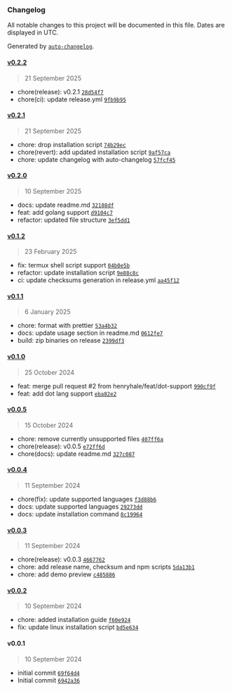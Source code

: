 ### Changelog

All notable changes to this project will be documented in this file. Dates are displayed in UTC.

Generated by [`auto-changelog`](https://github.com/CookPete/auto-changelog).

#### [v0.2.2](https://github.com/henryhale/depgraph/compare/v0.2.1...v0.2.2)

> 21 September 2025

- chore(release): v0.2.1 [`28d54f7`](https://github.com/henryhale/depgraph/commit/28d54f76626f946d681f1bf7d29b56f7a623dbb9)
- chore(ci): update release.yml [`9fb9b95`](https://github.com/henryhale/depgraph/commit/9fb9b9504b5d9d7cd475aca2b6219621d426dab3)

#### [v0.2.1](https://github.com/henryhale/depgraph/compare/v0.2.0...v0.2.1)

> 21 September 2025

- chore: drop installation script [`74b29ec`](https://github.com/henryhale/depgraph/commit/74b29ec22aacca5a45c56c67c05c52c0d93cd70e)
- chore(revert): add updated installation script [`9af57ca`](https://github.com/henryhale/depgraph/commit/9af57ca1363457db747db02025fca9b1ecc7a9c3)
- chore: update changelog with auto-changelog [`57fcf45`](https://github.com/henryhale/depgraph/commit/57fcf4518053f38255ae58d80b08a1f86e009be9)

#### [v0.2.0](https://github.com/henryhale/depgraph/compare/v0.1.2...v0.2.0)

> 10 September 2025

- docs: update readme.md [`32188df`](https://github.com/henryhale/depgraph/commit/32188dfb85f122c6e7a68acb201c2c7f42c1b5d8)
- feat: add golang support [`d9104c7`](https://github.com/henryhale/depgraph/commit/d9104c720a7f79a8c7311038d6fe768cd6409cca)
- refactor: updated file structure [`3ef5dd1`](https://github.com/henryhale/depgraph/commit/3ef5dd14355d2d4ac5e8861ff95c7e3ac66d5445)

#### [v0.1.2](https://github.com/henryhale/depgraph/compare/v0.1.1...v0.1.2)

> 23 February 2025

- fix: termux shell script support [`04b0e5b`](https://github.com/henryhale/depgraph/commit/04b0e5bd8cfc0c4c8eb4261ec9d9f264beee8004)
- refactor:  update installation script [`9e88c8c`](https://github.com/henryhale/depgraph/commit/9e88c8c8813de3edbe25519abe77d41244d48eea)
- ci: update checksums generation in release.yml [`aa45f12`](https://github.com/henryhale/depgraph/commit/aa45f12666353227cde2822589e9f091aa0dd9c7)

#### [v0.1.1](https://github.com/henryhale/depgraph/compare/v0.1.0...v0.1.1)

> 6 January 2025

- chore: format with prettier [`53a4b32`](https://github.com/henryhale/depgraph/commit/53a4b324c3b0ee183b867b62704dc2f32c95f8af)
- docs: update usage section in readme.md [`0612fe7`](https://github.com/henryhale/depgraph/commit/0612fe71793a42e1bdcfa2d04f79f326479a9d6c)
- build: zip binaries on release [`2399df3`](https://github.com/henryhale/depgraph/commit/2399df3c20e390a81d2bf5ec001e6411c5a2d581)

#### [v0.1.0](https://github.com/henryhale/depgraph/compare/v0.0.5...v0.1.0)

> 25 October 2024

- feat: merge pull request #2 from henryhale/feat/dot-support [`990cf9f`](https://github.com/henryhale/depgraph/commit/990cf9fdbbc8dad53aed300951c71c7d8200392e)
- feat: add dot lang support [`eba82e2`](https://github.com/henryhale/depgraph/commit/eba82e2d9487294297ceb5becc3d3a4136b5b7d5)

#### [v0.0.5](https://github.com/henryhale/depgraph/compare/v0.0.4...v0.0.5)

> 15 October 2024

- chore: remove currently unsupported files [`407ff6a`](https://github.com/henryhale/depgraph/commit/407ff6ab38b04046fae7688d987034ebae8a3e82)
- chore(release): v0.0.5 [`e72ff6d`](https://github.com/henryhale/depgraph/commit/e72ff6d5064216c66cbeadfd9f2fb61e0d80d2c8)
- chore(docs): update readme.md [`327c087`](https://github.com/henryhale/depgraph/commit/327c0873a2587c9eabcd8bf6b042f9d0d11a299c)

#### [v0.0.4](https://github.com/henryhale/depgraph/compare/v0.0.3...v0.0.4)

> 11 September 2024

- chore(fix): update supported languages [`f3d88b6`](https://github.com/henryhale/depgraph/commit/f3d88b69794e201972e975b674e8a60ed249dcf9)
- docs: update supported languages [`29273dd`](https://github.com/henryhale/depgraph/commit/29273ddea520fe42eadc163745afec3e9959a384)
- docs: update installation command [`8c19964`](https://github.com/henryhale/depgraph/commit/8c199645aec595ab342ab546a52f832095290820)

#### [v0.0.3](https://github.com/henryhale/depgraph/compare/v0.0.2...v0.0.3)

> 11 September 2024

- chore(release): v0.0.3 [`4667762`](https://github.com/henryhale/depgraph/commit/4667762b06ba1f604d5a7fc87b254f7607cab1cd)
- chore: add release name, checksum and npm scripts [`5da13b1`](https://github.com/henryhale/depgraph/commit/5da13b1d62ab526beb754143f05cf1fecd1fd3d5)
- chore: add demo preview [`c485886`](https://github.com/henryhale/depgraph/commit/c4858869d0cb3daa5e45752a4e98c0a87306eebd)

#### [v0.0.2](https://github.com/henryhale/depgraph/compare/v0.0.1...v0.0.2)

> 10 September 2024

- chore: added installation guide [`f60e924`](https://github.com/henryhale/depgraph/commit/f60e92408090e9eef5ba8135393eef0ca8325037)
- fix: update linux installation script [`bd5e634`](https://github.com/henryhale/depgraph/commit/bd5e634a50b078c32b1cf686f3f91498161d05f8)

#### v0.0.1

> 10 September 2024

- initial commit [`69f64d4`](https://github.com/henryhale/depgraph/commit/69f64d4642a62a4cd096ef16b401fb1559935845)
- Initial commit [`6942a36`](https://github.com/henryhale/depgraph/commit/6942a3645d4a3749c295e924ce6dfd5e2db0cf39)
